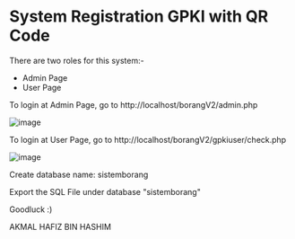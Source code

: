# System Registration GPKI with QR Code

There are two roles for this system:-
- Admin Page
- User Page

To login at Admin Page, go to http://localhost/borangV2/admin.php

![image](https://user-images.githubusercontent.com/47094871/191638551-d3d7e29f-d964-451a-8df8-072ca4f692a5.png)

To login at User Page, go to http://localhost/borangV2/gpkiuser/check.php

![image](https://user-images.githubusercontent.com/47094871/191638743-7344dd39-2b64-4bc3-84ac-8a9633d60544.png)

Create database name: sistemborang

Export the SQL File under database "sistemborang"

Goodluck :)

AKMAL HAFIZ BIN HASHIM
